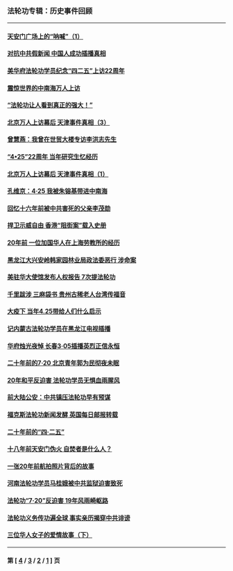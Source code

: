 ### 法轮功专辑：历史事件回顾
---
#### [天安门广场上的“呐喊”（1）](../../pages/nf5793/n13105277.md?07300430) 
#### [对抗中共假新闻 中国人成功插播真相](../../pages/nf5793/n12910618.md?07300430) 
#### [美华府法轮功学员纪念“四二五”上访22周年](../../pages/nf5793/n12904445.md?07300430) 
#### [震惊世界的中南海万人上访](../../pages/nf5793/n12903976.md?07300430) 
#### [“法轮功让人看到真正的强大！”](../../pages/nf5793/n12903195.md?07300430) 
#### [北京万人上访幕后 天津事件真相（3）](../../pages/nf5793/n12902807.md?07300430) 
#### [曾慧燕：我曾在世贸大楼专访李洪志先生](../../pages/nf5793/n12898729.md?07300430) 
#### [“4•25”22周年 当年研究生忆经历](../../pages/nf5793/n12894152.md?07300430) 
#### [北京万人上访幕后 天津事件真相（1）](../../pages/nf5793/n12885174.md?07300430) 
#### [孔维京：4·25 我被朱镕基带进中南海](../../pages/nf5793/n12864987.md?07300430) 
#### [回忆十六年前被中共害死的父亲李茂勋](../../pages/nf5793/n12880270.md?07300430) 
#### [捍卫示威自由 香港“阻街案”载入史册](../../pages/nf5793/n12811245.md?07300430) 
#### [20年前 一位加国华人在上海劳教所的经历](../../pages/nf5793/n12707932.md?07300430) 
#### [黑龙江大兴安岭韩家园林业局政法委恶行 涉命案](../../pages/nf5793/n12622815.md?07300430) 
#### [美驻华大使馆发布人权报告 7次提法轮功](../../pages/nf5793/n12520541.md?07300430) 
#### [千里跋涉 三麻袋书 贵州古稀老人台湾传福音](../../pages/nf5793/n12198750.md?07300430) 
#### [大疫下 当年4.25带给人们什么启示](../../pages/nf5793/n12058565.md?07300430) 
#### [记内蒙古法轮功学员在黑龙江电视插播](../../pages/nf5793/n11699194.md?07300430) 
#### [华府烛光夜悼 长春3·05插播英烈正信永恒](../../pages/nf5793/n11397432.md?07300430) 
#### [二十年前的7·20 北京青年郭为民彻夜未眠](../../pages/nf5793/n11354195.md?07300430) 
#### [20年和平反迫害 法轮功学员无惧血雨腥风](../../pages/nf5793/n11348279.md?07300430) 
#### [前大陆公安：中共镇压法轮功早有预谋](../../pages/nf5793/n11352168.md?07300430) 
#### [福克斯法轮功新闻发酵  英国每日邮报转载](../../pages/nf5793/n11285952.md?07300430) 
#### [二十年前的“四·二五”](../../pages/nf5793/n11207639.md?07300430) 
#### [十八年前天安门伪火 自焚者是什么人？](../../pages/nf5793/n10996556.md?07300430) 
#### [一张20年前航拍照片背后的故事](../../pages/nf5793/n10693797.md?07300430) 
#### [河南法轮功学员马桂娥被中共监狱迫害致死](../../pages/nf5793/n10684974.md?07300430) 
#### [法轮功“7‧20”反迫害 19年风雨崎岖路](../../pages/nf5793/n10570834.md?07300430) 
#### [法轮功义务传功遍全球 事实亲历揭穿中共诽谤](../../pages/nf5793/n10581061.md?07300430) 
#### [三位华人女子的爱情故事（下）](../../pages/nf5793/n10435541.md?07300430) 

---
#### 第 [ [4](./4.md?07300430) / [3](./3.md?07300430) / [2](./2.md?07300430) / [1](./1.md?07300430) ] 页
